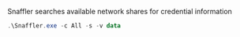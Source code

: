 Snaffler searches available network shares for credential information
```powershell
.\Snaffler.exe -c All -s -v data
```
